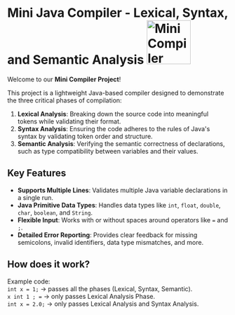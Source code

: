 # Mini Java Compiler - Lexical, Syntax, and Semantic Analysis <img src="[./icon.png](https://github.com/user-attachments/assets/3fb64ac5-7b2b-4d9f-b600-ff69d02b9db0)" alt="Mini Compiler Icon" width="100" height="100" />  

Welcome to our **Mini Compiler Project**!  

This project is a lightweight Java-based compiler designed to demonstrate the three critical phases of compilation:  

1. **Lexical Analysis**: Breaking down the source code into meaningful tokens while validating their format.  
2. **Syntax Analysis**: Ensuring the code adheres to the rules of Java's syntax by validating token order and structure.  
3. **Semantic Analysis**: Verifying the semantic correctness of declarations, such as type compatibility between variables and their values.  

## Key Features  
- **Supports Multiple Lines**: Validates multiple Java variable declarations in a single run.  
- **Java Primitive Data Types**: Handles data types like `int`, `float`, `double`, `char`, `boolean`, and `String`.  
- **Flexible Input**: Works with or without spaces around operators like `=` and `;`.  
- **Detailed Error Reporting**: Provides clear feedback for missing semicolons, invalid identifiers, data type mismatches, and more.  

## How does it work?  
Example code:  
`int x = 1;`  → passes all the phases (Lexical, Syntax, Semantic).  
`x int 1 ; =` → only passes Lexical Analysis Phase.  
`int x = 2.0;` → only passes Lexical Analysis and Syntax Analysis.  

